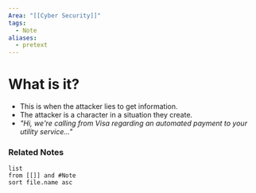 ```yaml
---
Area: "[[Cyber Security]]"
tags:
  - Note
aliases:
  - pretext
---
```

# What is it?
- This is when the attacker lies to get information.
- The attacker is a character in a situation they create.
- _"Hi, we're calling from Visa regarding an automated payment to your utility service..."_

### Related Notes
```dataview
list
from [[]] and #Note 
sort file.name asc
```

